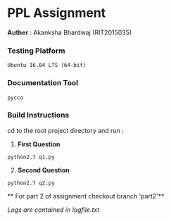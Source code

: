 # PPL Assignment 
**Auther** : Akanksha Bhardwaj (RIT2015035)


### Testing Platform
```
Ubuntu 16.04 LTS (64-bit)
```

### Documentation Tool 
```
pycco
 ```

### Build Instructions
  cd to the root project directory and run :

1. **First Question**
  ```
  python2.7 q1.py
  ```

2. **Second Question**
  ```
  python2.7 q2.py
  ```
  ** For part 2 of assignment checkout branch 'part2'** 
 
  *Logs are contained in logfile.txt*



